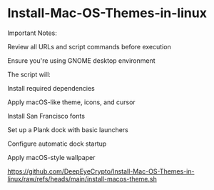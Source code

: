 # Install-Mac-OS-Themes-in-linux

Important Notes:

Review all URLs and script commands before execution

Ensure you're using GNOME desktop environment

The script will:

Install required dependencies

Apply macOS-like theme, icons, and cursor

Install San Francisco fonts

Set up a Plank dock with basic launchers

Configure automatic dock startup

Apply macOS-style wallpaper

https://github.com/DeepEyeCrypto/Install-Mac-OS-Themes-in-linux/raw/refs/heads/main/install-macos-theme.sh
